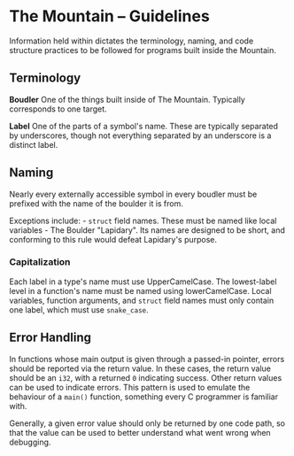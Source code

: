 # The Mountain – Guidelines
Information held within dictates the terminology, naming, and code structure practices
to be followed for programs built inside the Mountain.

## Terminology

**Boudler** One of the things built inside of The Mountain. Typically corresponds to one
            target.

**Label**	One of the parts of a symbol's name. These are typically separated by
			underscores, though not everything separated by an underscore is a distinct
			label.
			
## Naming
Nearly every externally accessible symbol in every boudler must be prefixed with the 
name of the boulder it is from.

Exceptions include:
	- `struct` field names. These must be named like local variables
	- The Boulder "Lapidary". Its names are designed to be short, and conforming to this
		rule would defeat Lapidary's purpose.

### Capitalization
Each label in a type's name must use UpperCamelCase.
The lowest-label level in a function's name must be named using lowerCamelCase.
Local variables, function arguments, and `struct` field names must only contain
one label, which must use `snake_case`.

## Error Handling
In functions whose main output is given through a passed-in pointer, errors should be
reported via the return value. In these cases, the return value should be an `i32`,
with a returned `0` indicating success. Other return values can be used to indicate
errors. This pattern is used to emulate the behaviour of a `main()` function, something
every C programmer is familiar with.

Generally, a given error value should only be returned by one code path, so that
the value can be used to better understand what went wrong when debugging.
